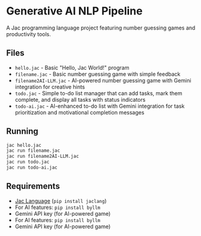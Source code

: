 # Generative AI NLP Pipeline

A Jac programming language project featuring number guessing games and productivity tools.

## Files

- `hello.jac` - Basic "Hello, Jac World!" program
- `filename.jac` - Basic number guessing game with simple feedback
- `filename2AI-LLM.jac` - AI-powered number guessing game with Gemini integration for creative hints
- `todo.jac` - Simple to-do list manager that can add tasks, mark them complete, and display all tasks with status indicators
- `todo-ai.jac` - AI-enhanced to-do list with Gemini integration for task prioritization and motivational completion messages

## Running

```bash
jac hello.jac
jac run filename.jac
jac run filename2AI-LLM.jac
jac run todo.jac
jac run todo-ai.jac
```

## Requirements

- [Jac Language](https://github.com/Jaseci-Labs/jaclang) (`pip install jaclang`)
- For AI features: `pip install byllm`
- Gemini API key (for AI-powered game)
- For AI features: `pip install byllm`
- Gemini API key (for AI-powered game)